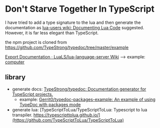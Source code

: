# Don't Starve Together In TypeScript

I have tried to add a type signature to the lua and then generate the documentation as [lua-users wiki: Documenting Lua Code](http://lua-users.org/wiki/DocumentingLuaCode) suggested. However, it is far less elegant than TypeScript.

the npm project is cloned from https://github.com/TypeStrong/typedoc/tree/master/example

[Export Documentation · LuaLS/lua-language-server Wiki](https://github.com/LuaLS/lua-language-server/wiki/Export-Documentation) --> example: [computer](https://tweaked.cc/peripheral/computer.html)

## library

- generate docs: [TypeStrong/typedoc: Documentation generator for TypeScript projects.](https://github.com/TypeStrong/typedoc)
  - example: [Gerrit0/typedoc-packages-example: An example of using TypeDoc with packages mode](https://github.com/Gerrit0/typedoc-packages-example)
- generate lua: [TypeScriptToLua/TypeScriptToLua: Typescript to lua transpiler. https://typescripttolua.github.io/](https://github.com/TypeScriptToLua/TypeScriptToLua)
